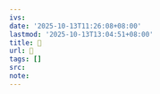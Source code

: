 ```yaml
---
ivs:
date: '2025-10-13T11:26:08+08:00'
lastmod: '2025-10-13T13:04:51+08:00'
title: 󰍭
url: 󰍭
tags: []
src:
note:
---
```

